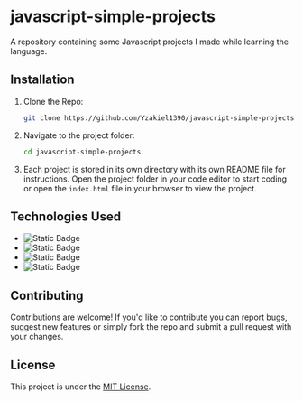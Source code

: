 # javascript-simple-projects

A repository containing some Javascript projects I made while learning the language.

## Installation

1. Clone the Repo:
    ```bash
    git clone https://github.com/Yzakiel1390/javascript-simple-projects.git
    ```
2. Navigate to the project folder:
    ```bash
    cd javascript-simple-projects
    ```
3. Each project is stored in its own directory with its own README file for instructions. Open the project folder in your code editor to start coding or open the `index.html` file in your browser to view the project.

## Technologies Used

- ![Static Badge](https://img.shields.io/badge/javascript-gray?style=for-the-badge&logo=javascript&logoColor=%23F7DF1E)
- ![Static Badge](https://img.shields.io/badge/HTML5-%23E34F26?style=for-the-badge&logo=html5&logoColor=white)
- ![Static Badge](https://img.shields.io/badge/CSS3-%231572B6?style=for-the-badge&logo=css3&logoColor=white)
- ![Static Badge](https://img.shields.io/badge/API-%2341454A?style=for-the-badge&logo=academia&logoColor=white)

## Contributing

Contributions are welcome! If you'd like to contribute you can report bugs, suggest new features or simply fork the repo and submit a pull request with your changes.

## License

This project is under the [MIT License](/LICENSE).
